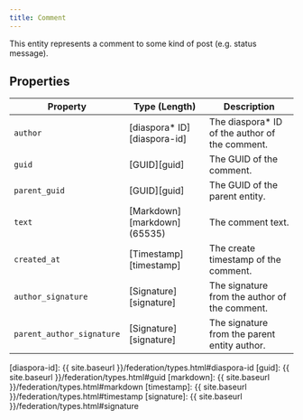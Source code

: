 ```yaml
---
title: Comment
---
```


This entity represents a comment to some kind of post (e.g. status message).

## Properties

| Property                  | Type (Length)                | Description                                     |
| ------------------------- | ---------------------------- | ----------------------------------------------- |
| `author`                  | [diaspora\* ID][diaspora-id] | The diaspora\* ID of the author of the comment. |
| `guid`                    | [GUID][guid]                 | The GUID of the comment.                        |
| `parent_guid`             | [GUID][guid]                 | The GUID of the parent entity.                  |
| `text`                    | [Markdown][markdown] (65535) | The comment text.                               |
| `created_at`              | [Timestamp][timestamp]       | The create timestamp of the comment.            |
| `author_signature`        | [Signature][signature]       | The signature from the author of the comment.   |
| `parent_author_signature` | [Signature][signature]       | The signature from the parent entity author.    |

[diaspora-id]: {{ site.baseurl }}/federation/types.html#diaspora-id
[guid]: {{ site.baseurl }}/federation/types.html#guid
[markdown]: {{ site.baseurl }}/federation/types.html#markdown
[timestamp]: {{ site.baseurl }}/federation/types.html#timestamp
[signature]: {{ site.baseurl }}/federation/types.html#signature
